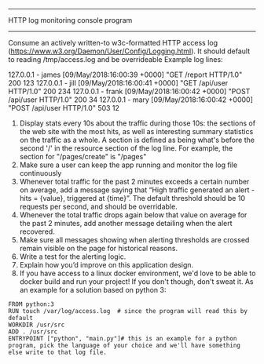 ***********************************

HTTP log monitoring console program

***********************************

Consume an actively written-to w3c-formatted HTTP access log (https://www.w3.org/Daemon/User/Config/Logging.html). It should default to reading /tmp/access.log and be overrideable
Example log lines:

127.0.0.1 - james [09/May/2018:16:00:39 +0000] "GET /report HTTP/1.0" 200 123
127.0.0.1 - jill [09/May/2018:16:00:41 +0000] "GET /api/user HTTP/1.0" 200 234
127.0.0.1 - frank [09/May/2018:16:00:42 +0000] "POST /api/user HTTP/1.0" 200 34
127.0.0.1 - mary [09/May/2018:16:00:42 +0000] "POST /api/user HTTP/1.0" 503 12

1. Display stats every 10s about the traffic during those 10s: the sections of the web site with the most hits, as well as interesting summary statistics on the traffic as a whole. A section is defined as being what's before the second '/' in the resource section of the log line. For example, the section for "/pages/create" is "/pages"
2. Make sure a user can keep the app running and monitor the log file continuously
3. Whenever total traffic for the past 2 minutes exceeds a certain number on average, add a message saying that “High traffic generated an alert - hits = {value}, triggered at {time}”. The default threshold should be 10 requests per second, and should be overridable.
4. Whenever the total traffic drops again below that value on average for the past 2 minutes, add another message detailing when the alert recovered.
5. Make sure all messages showing when alerting thresholds are crossed remain visible on the page for historical reasons.
6. Write a test for the alerting logic.
7. Explain how you’d improve on this application design.
8. If you have access to a linux docker environment, we'd love to be able to docker build and run your project! If you don't though, don't sweat it. As an example for a solution based on python 3:

```
FROM python:3
RUN touch /var/log/access.log  # since the program will read this by default
WORKDIR /usr/src
ADD . /usr/src
ENTRYPOINT ["python", "main.py"]# this is an example for a python program, pick the language of your choice and we'll have something else write to that log file.
```

